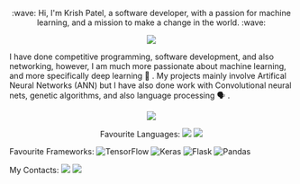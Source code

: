 <p align="center"> :wave: Hi, I'm Krish Patel, a software developer, with a passion for machine learning, and a mission to make a change in the world. :wave: </p>


<p align="center"> <img src="https://www.techfunnel.com/wp-content/uploads/2020/12/machine-learning-vs-deep-learning.png"> </p>


I have done competitive programming, software development, and also networking, however, I am much more passionate about machine learning, and more specifically deep learning :brain: . My projects mainly involve Artifical Neural Networks (ANN) but I have also done work with Convolutional neural nets, genetic algorithms, and also language processing 🗣️ .

<p align="center"> <a href="https://github.com/anuraghazra/github-readme-stats"><img src="https://github-readme-stats.vercel.app/api/top-langs/?username=krish38&hide=brainfuck&langs_count=8&layout=compact"></a></p>

<p align="center" height="60">
Favourite Languages: <img src = "https://img.shields.io/badge/Python-3776AB?style=for-the-badge&logo=python&logoColor=white"> <img src = "https://img.shields.io/badge/C++-ED8B00?style=for-the-badge&logo=c%2B%2B&logoColor=61DAFB"></br>

Favourite Frameworks: <img alt="TensorFlow" src="https://img.shields.io/badge/TensorFlow-%23FF6F00.svg?&style=for-the-badge&logo=TensorFlow&logoColor=white" /> <img alt="Keras" src="https://img.shields.io/badge/Keras-%23D00000.svg?&style=for-the-badge&logo=Keras&logoColor=white"/> <img alt="Flask" src="https://img.shields.io/badge/flask-%23000.svg?&style=for-the-badge&logo=flask&logoColor=white"/> <img alt="Pandas" src="https://img.shields.io/badge/pandas-%23150458.svg?&style=for-the-badge&logo=pandas&logoColor=white" /> </br>

My Contacts:
<a href="https://www.linkedin.com/in/krish-patel-ab48081b9/" alt="LinkedIn"><img src="https://img.shields.io/badge/LinkedIn-0077B5?style=for-the-badge&logo=linkedin&logoColor=white"></a> <a href="mailto:krishpatel338@gmail.com" alt="Email"><img src="https://img.shields.io/badge/Gmail-D14836?style=for-the-badge&logo=gmail&logoColor=white"> </br>
</p>
